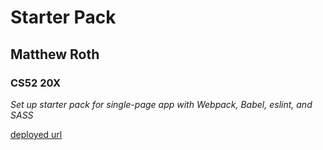 # Starter Pack 
## Matthew Roth
### CS52 20X

*Set up starter pack for single-page app with Webpack, Babel, eslint, and SASS*

[deployed url](mattroth-cs52-starter.surge.sh)


